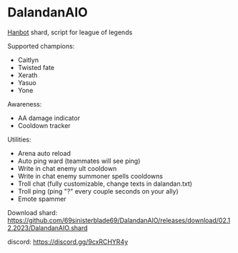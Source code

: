 # DalandanAIO
[Hanbot](https://t.me/hanbot_never_die) shard, script for league of legends

Supported champions:
- Caitlyn
- Twisted fate
- Xerath
- Yasuo
- Yone
  
Awareness:
- AA damage indicator
- Cooldown tracker

Utilities: 
- Arena auto reload 
- Auto ping ward (teammates will see ping) 
- Write in chat enemy ult cooldown
- Write in chat enemy summoner spells cooldowns
- Troll chat (fully customizable, change texts in dalandan.txt)
- Troll ping (ping "?" every couple seconds on your ally)
- Emote spammer


Download shard: https://github.com/69sinisterblade69/DalandanAIO/releases/download/02.12.2023/DalandanAIO.shard

discord: https://discord.gg/9cxRCHYR4y

